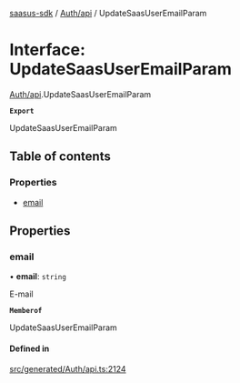 [saasus-sdk](../README.md) / [Auth/api](../modules/Auth_api.md) / UpdateSaasUserEmailParam

# Interface: UpdateSaasUserEmailParam

[Auth/api](../modules/Auth_api.md).UpdateSaasUserEmailParam

**`Export`**

UpdateSaasUserEmailParam

## Table of contents

### Properties

- [email](Auth_api.UpdateSaasUserEmailParam.md#email)

## Properties

### email

• **email**: `string`

E-mail

**`Memberof`**

UpdateSaasUserEmailParam

#### Defined in

[src/generated/Auth/api.ts:2124](https://github.com/saasus-platform/saasus-sdk-javascript/blob/997c544/src/generated/Auth/api.ts#L2124)
